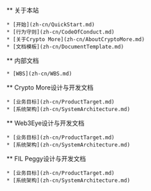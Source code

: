  ** 关于本站

    * [开始](zh-cn/QuickStart.md)
    * [行为守则](zh-cn/CodeOfConduct.md)
    * [关于Crypto More](zh-cn/AboutCryptoMore.md)
    * [文档模板](zh-cn/DocumentTemplate.md)

  ** 内部文档

    * [WBS](zh-cn/WBS.md)

  ** Crypto More设计与开发文档

    * [业务目标](zh-cn/ProductTarget.md)
    * [系统架构](zh-cn/SystemArchitecture.md)

  ** Web3Eye设计与开发文档

    * [业务目标](zh-cn/ProductTarget.md)
    * [系统架构](zh-cn/SystemArchitecture.md)

  ** FIL Peggy设计与开发文档

    * [业务目标](zh-cn/ProductTarget.md)
    * [系统架构](zh-cn/SystemArchitecture.md)
